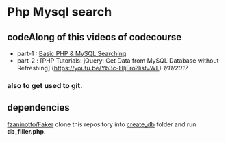 # Php Mysql search
## codeAlong of this videos of codecourse
- part-1 : [Basic PHP & MySQL Searching](https://youtu.be/gf32KXTP0C4?list=WL)
- part-2 : [PHP Tutorials: jQuery: Get Data from MySQL Database without Refreshing] (https://youtu.be/Yb3c-HljFro?list=WL) _1/11/2017_
### also to get used to git.

## dependencies
[fzaninotto/Faker](https://github.com/fzaninotto/Faker.git)
clone this repository into [create_db](create_db/) folder and run **db_filler.php**.
